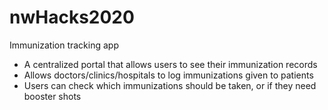 # nwHacks2020

Immunization tracking app
- A centralized portal that allows users to see their immunization records
- Allows doctors/clinics/hospitals to log immunizations given to patients
- Users can check which immunizations should be taken, or if they need booster shots
